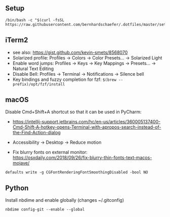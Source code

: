 Setup
--------

```shell
/bin/bash -c "$(curl -fsSL https://raw.githubusercontent.com/bernhardschaefer/.dotfiles/master/setup.sh)"
```

iTerm2
--------

- see also: https://gist.github.com/kevin-smets/8568070
- Solarized profile: Profiles → Colors → Color Presets... → Solarized Light
- Enable word jumps: Profiles → Keys → Key Mappings → Presets... → Natural Text Editing
- Disable Bell:      Profiles → Terminal → Notifications → Silence bell
- Key bindings and fuzzy completion for fzf: `$(brew --prefix)/opt/fzf/install`

macOS
-------

Disable Cmd+Shift+A shortcut so that it can be used in PyCharm:
- https://intellij-support.jetbrains.com/hc/en-us/articles/360005137400-Cmd-Shift-A-hotkey-opens-Terminal-with-apropos-search-instead-of-the-Find-Action-dialog

- Accessibility -> Desktop -> Reduce motion
- Fix blurry fonts on external monitor: https://osxdaily.com/2018/09/26/fix-blurry-thin-fonts-text-macos-mojave/
```shell
defaults write -g CGFontRenderingFontSmoothingDisabled -bool NO
```

Python
-----

Install nbdime and enable globally (changes ~/.gitconfig)
```shell
nbdime config-git --enable --global
```
